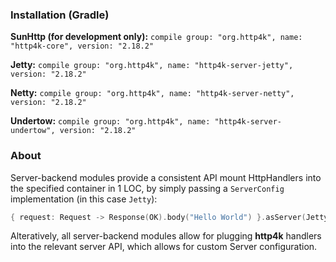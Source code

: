 ### Installation (Gradle)
**SunHttp (for development only):** ```compile group: "org.http4k", name: "http4k-core", version: "2.18.2"```

**Jetty:** ```compile group: "org.http4k", name: "http4k-server-jetty", version: "2.18.2"```

**Netty:** ```compile group: "org.http4k", name: "http4k-server-netty", version: "2.18.2"```

**Undertow:** ```compile group: "org.http4k", name: "http4k-server-undertow", version: "2.18.2"```

### About
Server-backend modules provide a consistent API mount HttpHandlers into the specified container in 1 LOC, by simply passing a `ServerConfig` implementation (in this case `Jetty`):

```kotlin
{ request: Request -> Response(OK).body("Hello World") }.asServer(Jetty(8000)).start().block()
```
Alteratively, all server-backend modules allow for plugging **http4k** handlers into the relevant server API, which allows for custom Server configuration.

